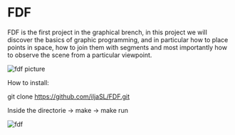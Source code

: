 # FDF

FDF is the first project in the graphical brench, in this project we will discover the basics of graphic programming, and in particular how to place points in space, how to join them with segments and most importantly how to observe the scene from a particular viewpoint.

![fdf picture](https://github.com/iljaSL/FDF-/blob/master/picture/Screen%20Shot%202020-01-30%20at%204.58.15%20PM.png)

How to install:

git clone https://github.com/iljaSL/FDF.git

Inside the directorie -> make -> make run

![fdf](https://gfycat.com/obedientsickamericanbadger)
